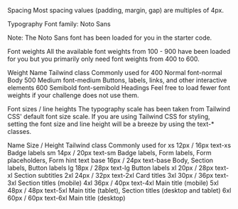 Spacing
Most spacing values (padding, margin, gap) are multiples of 4px.

Typography
Font family: Noto Sans

Note: The Noto Sans font has been loaded for you in the starter code.

Font weights
All the available font weights from 100 - 900 have been loaded for you but you primarily only need font weights from 400 to 600.

Weight	Name	Tailwind class	Commonly used for
400	Normal	font-normal	Body
500	Medium	font-medium	Buttons, labels, links, and other interactive elements
600	Semibold	font-semibold	Headings
Feel free to load fewer font weights if your challenge does not use them.

Font sizes / line heights
The typography scale has been taken from Tailwind CSS' default font size scale. If you are using Tailwind CSS for styling, setting the font size and line height will be a breeze by using the text-* classes.

Name	Size / Height	Tailwind class	Commonly used for
xs	12px / 16px	text-xs	Badge labels
sm	14px / 20px	text-sm	Badge labels, Form labels, Form placeholders, Form hint text
base	16px / 24px	text-base	Body, Section labels, Button labels
lg	18px / 28px	text-lg	Button labels
xl	20px / 28px	text-xl	Section subtitles
2xl	24px / 32px	text-2xl	Card titles
3xl	30px / 36px	text-3xl	Section titles (mobile)
4xl	36px / 40px	text-4xl	Main title (mobile)
5xl	48px / 48px	text-5xl	Main title (tablet), Section titles (desktop and tablet)
6xl	60px / 60px	text-6xl	Main title (desktop)